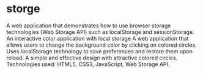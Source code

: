 # storge
A web application that demonstrates how to use browser storage technologies (Web Storage API) such as localStorage and sessionStorage.
An interactive color application with local storage
A web application that allows users to change the background color by clicking on colored circles.
Uses localStorage technology to save preferences and restore them upon reload.
A simple and effective design with attractive colored circles.
Technologies used: HTML5, CSS3, JavaScript, Web Storage API.
